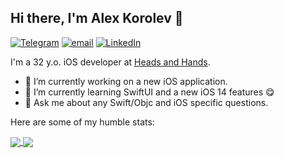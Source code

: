 ## Hi there, I'm Alex Korolev 👋

[![Telegram](https://img.shields.io/badge/@alphatroya-0088cc?style=for-the-badge&logo=Telegram)](https://teleg.run/alphatroya)
[![email](https://img.shields.io/badge/alphatroya-36BFD1?style=for-the-badge&logo=gmail)](mailto:alphatroya@gmail.com)
[![LinkedIn](https://img.shields.io/badge/alphatroya-00a0dc?style=for-the-badge&logo=linkedin)](https://www.linkedin.com/in/alphatroya/)

I'm a 32 y.o. iOS developer at [Heads and Hands](https://handh.ru).

- 🔭 I’m currently working on a new iOS application.
- 🌱 I’m currently learning SwiftUI and a new iOS 14 features 😋
- 💬 Ask me about any Swift/Objc and iOS specific questions.

Here are some of my humble stats:

<a href="https://github.com/anuraghazra/github-readme-stats">
  <img align="center" src="https://github-readme-stats.vercel.app/api?username=alphatroya&count_private=true&show_icons=true&theme=vue" />
</a>
<a href="https://github.com/anuraghazra/convoychat">
  <img align="center" src="https://github-readme-stats.vercel.app/api/top-langs/?username=alphatroya&theme=vue&layout=compact" />
</a>
